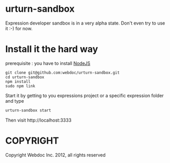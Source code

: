 urturn-sandbox
==============

Expression developer sandbox is in a very alpha state. Don't even try to use it :-) for now.

Install it the hard way
=======================
prerequisite  : you have to install  [NodeJS](http://nodejs.org "NodeJS")

```shell
git clone git@github.com:webdoc/urturn-sandbox.git
cd urturn-sandbox
npm install
sudo npm link
```

Start it by getting to you expressions project or a specific expression folder
and type
```bash
urturn-sandbox start
```
Then visit http://localhost:3333

COPYRIGHT
=========
Copyright Webdoc Inc. 2012, all rights reserved
